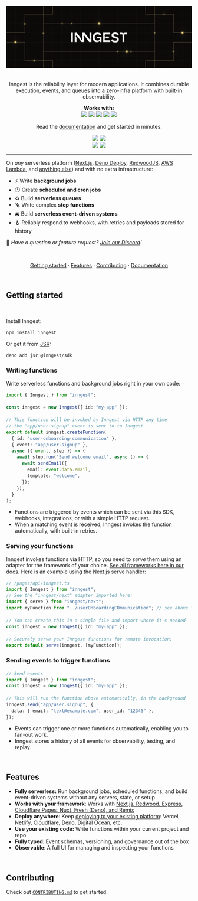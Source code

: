<div align="center">
  <br/>
    <a href="https://www.inngest.com"><img src="https://github.com/inngest/.github/raw/main/profile/github-readme-banner-2025-06-20.png"/></a>
  <br/>
  <br/>
  <p>
    Inngest is the reliability layer for modern applications. It combines durable execution, events, and queues into a zero-infra platform with built-in observability.
  </p>

**Works with:**
<br/>
<img src="https://jsr.io/logos/browsers.svg" height="20" />
<img src="https://jsr.io/logos/bun.svg" height="20" />
<img src="https://jsr.io/logos/deno.svg" height="20" />
<img src="https://jsr.io/logos/node.svg" height="20" />
<img src="https://jsr.io/logos/cloudflare-workers.svg" height="20" />

Read the <a href="https://www.inngest.com/docs?ref=github-inngest-js-readme">documentation</a> and get started in minutes.
<br/>

  <p>

<a href="https://www.npmjs.com/package/inngest"><img src="https://img.shields.io/npm/v/inngest" /></a>
<a href="https://jsr.io/@inngest/sdk"><img src="https://jsr.io/badges/@inngest/sdk" /></a>
<br/>
<a href="https://www.inngest.com/discord"><img src="https://img.shields.io/discord/842170679536517141?label=discord" /></a>
<a href="https://twitter.com/inngest"><img src="https://img.shields.io/twitter/follow/inngest?style=social" /></a>

  </p>
</div>

<hr />

On _any_ serverless platform ([Next.js](https://www.inngest.com/docs/sdk/serve#framework-next-js), [Deno Deploy](https://www.inngest.com/docs/sdk/serve#framework-fresh-deno), [RedwoodJS](https://www.inngest.com/docs/sdk/serve#framework-redwood), [AWS Lambda](https://www.inngest.com/docs/sdk/serve#framework-aws-lambda), and [anything else](https://www.inngest.com/docs/sdk/serve#custom-frameworks)) and with no extra infrastructure:

- ⚡ Write <b>background jobs</b>
- 🕐 Create <b>scheduled and cron jobs</b>
- ♻️ Build <b>serverless queues</b>
- 🪜 Write complex <b>step functions</b>
- 🚘 Build <b>serverless event-driven systems</b>
- 🪝 Reliably respond to webhooks, with retries and payloads stored for history

👋 _Have a question or feature request? [Join our Discord](https://www.inngest.com/discord)!_

<br />

<p align="center">
<a href="#getting-started">Getting started</a> ·
<a href="#features">Features</a> ·
<a href="#contributing">Contributing</a> ·
<a href="https://www.inngest.com/docs?ref=github-inngest-js-readme">Documentation</a>
</p>

<br />

## Getting started

<br />

Install Inngest:

```bash
npm install inngest
```

Or get it from [JSR](https://jsr.io/@inngest/sdk):

```bash
deno add jsr:@inngest/sdk
```

### Writing functions

Write serverless functions and background jobs right in your own code:

```ts
import { Inngest } from "inngest";

const inngest = new Inngest({ id: "my-app" });

// This function will be invoked by Inngest via HTTP any time
// the "app/user.signup" event is sent to to Inngest
export default inngest.createFunction(
  { id: "user-onboarding-communication" },
  { event: "app/user.signup" },
  async ({ event, step }) => {
    await step.run("Send welcome email", async () => {
      await sendEmail({
        email: event.data.email,
        template: "welcome",
      });
    });
  }
);
```

- Functions are triggered by events which can be sent via this SDK, webhooks, integrations, or with a simple HTTP request.
- When a matching event is received, Inngest invokes the function automatically, with built-in retries.

### Serving your functions

Inngest invokes functions via HTTP, so you need to _serve_ them using an adapter for the framework of your choice. [See all frameworks here in our docs](https://www.inngest.com/docs/sdk/serve?ref=github-inngest-js-readme). Here is an example using the Next.js serve handler:

```ts
// /pages/api/inngest.ts
import { Inngest } from "inngest";
// See the "inngest/next" adapter imported here:
import { serve } from "inngest/next";
import myFunction from "../userOnboardingCOmmunication"; // see above function

// You can create this in a single file and import where it's needed
const inngest = new Inngest({ id: "my-app" });

// Securely serve your Inngest functions for remote invocation:
export default serve(inngest, [myFunction]);
```

### Sending events to trigger functions

```ts
// Send events
import { Inngest } from "inngest";
const inngest = new Inngest({ id: "my-app" });

// This will run the function above automatically, in the background
inngest.send("app/user.signup", {
  data: { email: "text@example.com", user_id: "12345" },
});
```

- Events can trigger one or more functions automatically, enabling you to fan-out work.
- Inngest stores a history of all events for observability, testing, and replay.

<br />

## Features

- **Fully serverless:** Run background jobs, scheduled functions, and build event-driven systems without any servers, state, or setup
- **Works with your framework**: Works with [Next.js, Redwood, Express, Cloudflare Pages, Nuxt, Fresh (Deno), and Remix](https://www.inngest.com/docs/sdk/serve?ref=github-inngest-js-readme)
- **Deploy anywhere**: Keep [deploying to your existing platform](https://www.inngest.com/docs/deploy?ref=github-inngest-js-readme): Vercel, Netlify, Cloudflare, Deno, Digital Ocean, etc.
- **Use your existing code:** Write functions within your current project and repo
- **Fully typed**: Event schemas, versioning, and governance out of the box
- **Observable**: A full UI for managing and inspecting your functions

<br />

## Contributing

Check out [`CONTRIBUTING.md`](CONTRIBUTING.md) to get started.

